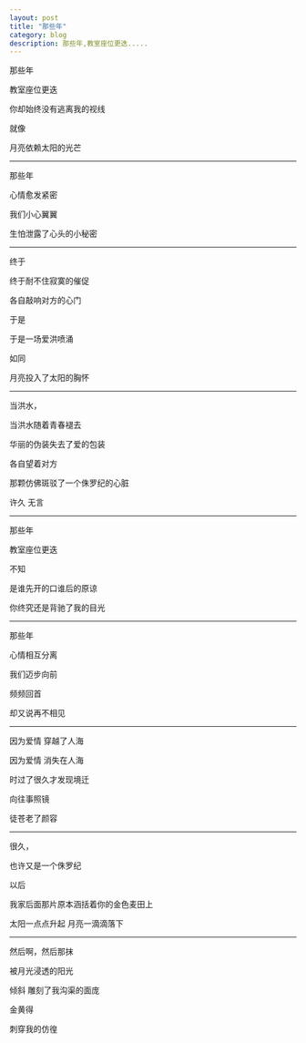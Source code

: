 ```yaml
---
layout: post
title: "那些年"
category: blog
description: 那些年,教室座位更迭.....
---
```



那些年

教室座位更迭

你却始终没有逃离我的视线

就像    

月亮依赖太阳的光芒

---

那些年

心情愈发紧密

我们小心翼翼

生怕泄露了心头的小秘密

---

终于

终于耐不住寂寞的催促

各自敲响对方的心门

于是

于是一场爱洪喷涌

如同    

月亮投入了太阳的胸怀

---

当洪水，

当洪水随着青春褪去

华丽的伪装失去了爱的包装

各自望着对方 

那颗仿佛斑驳了一个侏罗纪的心脏

许久        无言

---

那些年

教室座位更迭

不知    

是谁先开的口谁后的原谅

你终究还是背驰了我的目光

---

那些年

心情相互分离

我们迈步向前

频频回首  

却又说再不相见

---

因为爱情    穿越了人海

因为爱情    消失在人海

时过了很久才发现境迁

向往事照镜    

徒苍老了颜容

---

很久，

也许又是一个侏罗纪    

以后

我家后面那片原本涵括着你的金色麦田上

太阳一点点升起    月亮一滴滴落下

---

然后啊，然后那抹  

被月光浸透的阳光  

倾斜  雕刻了我沟渠的面庞

金黄得     

刺穿我的仿徨
